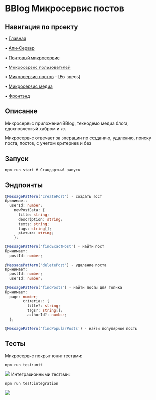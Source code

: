 # BBlog Микросервис постов

## Навигация по проекту
• [Главная](https://github.com/Avangardio/blog/tree/master)

• [Апи-Сервер](https://github.com/Avangardio/blog/tree/master/nestjs/entrance)

• [Почтовый микросервис](https://github.com/Avangardio/blog/tree/master/nestjs/mailMicroservice)

• [Микросервис пользователей](https://github.com/Avangardio/blog/tree/master/nestjs/authMicroservice)

• [Микросервис постов](https://github.com/Avangardio/blog/tree/master/nestjs/postsMicroservice) - [Вы здесь]

• [Микросервис медиа](https://github.com/Avangardio/blog/tree/master/nestjs/mediaMicroservice)

• [Фронтэнд](https://github.com/Avangardio/blog/tree/master/blog-f)


## Описание
Микросервис приложения BBlog, технодемо медиа блога, вдохновленный хабром и vc.

Микросервис отвечает за операции по созданию, удалению, поиску поста, постов, с учетом критериев и без

## Запуск
```
npm run start # Стандартный запуск
```

## Эндпоинты
```typescript
@MessagePattern('createPost') - создать пост
Принимает:
  userId: number;
    newPostData: {
      title: string;
      description: string;
      texts: string;
      tags: string[];
      picture: string;
    };

@MessagePattern('findExactPost') - найти пост
Принимает:
  postId: number;
    
@MessagePattern('deletePost') - удаление поста
Принимает:
  postId: number;
  userId: number;

@MessagePattern('findPosts') - найти посты для топика
Принимает:
  page: number;
        criteria?: {
          title?: string;
          tags?: string[];
          authorId?: number;
  };

@MessagePattern('findPopularPosts') - найти популярные посты
```

## Тесты
Микросервис покрыт юнит тестами:
```
npm run test:unit
```
<img src="https://img001.prntscr.com/file/img001/K7hCf1dbTGCrBWL7ZfsP7A.png"/>
Интеграционными тестами:

```
npm run test:integration
```
<img src="https://img001.prntscr.com/file/img001/oSQPOdb4SaS3EbtZd0MgZg.png">

